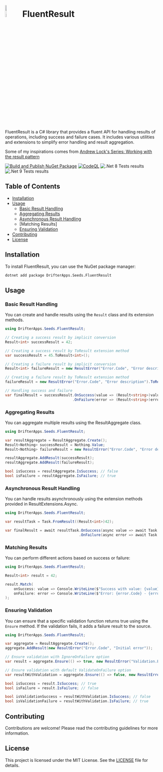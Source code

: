 # <img alt='paper plane icons' src='./icon.png' height='10%' width='10%'> FluentResult

FluentResult is a C# library that provides a fluent API for handling results of operations, including success and
failure cases. It includes various utilities and extensions to simplify error handling and result aggregation.

Some of my inspirations comes
from [Andrew Lock's Series: Working with the result pattern](https://andrewlock.net/series/working-with-the-result-pattern/)

[![Build and Publish NuGet Package](https://github.com/patmoreau/drifterapps-seeds-fluentresult/actions/workflows/ci-cd.yml/badge.svg)](https://github.com/patmoreau/drifterapps-seeds-fluentresult/actions/workflows/ci-cd.yml)
[![CodeQL](https://github.com/patmoreau/drifterapps-seeds-fluentresult/actions/workflows/codeql-analysis.yml/badge.svg)](https://github.com/patmoreau/drifterapps-seeds-fluentresult/actions/workflows/codeql-analysis.yml)
![.Net 8 Tests results](https://gist.githubusercontent.com/patmoreau/51a2fc9fd8b7ed500ed3b6aabe0fc2d6/raw/seeds-fluent-result-tests-badge-net8.0.svg)
![.Net 9 Tests results](https://gist.githubusercontent.com/patmoreau/51a2fc9fd8b7ed500ed3b6aabe0fc2d6/raw/seeds-fluent-result-tests-badge-net9.0.svg)

## Table of Contents

- [Installation](#installation)
- [Usage](#usage)
    - [Basic Result Handling](#basic-result-handling)
    - [Aggregating Results](#aggregating-results)
    - [Asynchronous Result Handling](#asynchronous-result-handling)
    - [Matching Results]
    - [Ensuring Validation](#ensuring-validation)
- [Contributing](#contributing)
- [License](#license)

## Installation

To install FluentResult, you can use the NuGet package manager:

```sh
dotnet add package DrifterApps.Seeds.FluentResult
```

## Usage

### Basic Result Handling

You can create and handle results using the `Result` class and its extension methods.

```csharp
using DrifterApps.Seeds.FluentResult;

// Creating a success result by implicit conversion
Result<int> successResult = 42;

// Creating a success result by ToResult extension method
var successResult = 45.ToResult<int>();

// Creating a failure result by implicit conversion
Result<int> failureResult = new ResultError("Error.Code", "Error description");

// Creating a failure result by ToResult extension method
failureResult = new ResultError("Error.Code", "Error description").ToResult<int>();

// Handling success and failure
var finalResult = successResult.OnSuccess(value => (Result<string>)value.ToString())
                               .OnFailure(error => (Result<string>)error);
```

### Aggregating Results

You can aggregate multiple results using the ResultAggregate class.

```csharp
using DrifterApps.Seeds.FluentResult;

var resultAggregate = ResultAggregate.Create();
Result<Nothing> successResult = Nothing.Value;
Result<Nothing> failureResult = new ResultError("Error.Code", "Error description");

resultAggregate.AddResult(successResult);
resultAggregate.AddResult(failureResult);

bool isSuccess = resultAggregate.IsSuccess; // false
bool isFailure = resultAggregate.IsFailure; // true
```

### Asynchronous Result Handling

You can handle results asynchronously using the extension methods provided in ResultExtensions.Async.

```csharp
using DrifterApps.Seeds.FluentResult;

var resultTask = Task.FromResult((Result<int>)42);

var finalResult = await resultTask.OnSuccess(async value => await Task.FromResult((Result<string>)value.ToString()))
                                  .OnFailure(async error => await Task.FromResult((Result<string>)error));
```

### Matching Results

You can perform different actions based on success or failure:

```csharp
using DrifterApps.Seeds.FluentResult;

Result<int> result = 42;

result.Match(
    onSuccess: value => Console.WriteLine($"Success with value: {value}"),
    onFailure: error => Console.WriteLine($"Error: {error.Code} - {error.Message}")
);
```

### Ensuring Validation

You can ensure that a specific validation function returns true using the `Ensure` method. If the validation fails, it
adds a failure result to the source.

```csharp
using DrifterApps.Seeds.FluentResult;

var aggregate = ResultAggregate.Create();
aggregate.AddResult(new ResultError("Error.Code", "Initial error"));

// Ensure validation with IgnoreOnFailure option
var result = aggregate.Ensure(() => true, new ResultError("Validation.Error", "Validation failed"), EnsureOnFailure.IgnoreOnFailure);

// Ensure validation with default ValidateOnFailure option
var resultWithValidation = aggregate.Ensure(() => false, new ResultError("Validation.Error", "Validation failed"));

bool isSuccess = result.IsSuccess; // true
bool isFailure = result.IsFailure; // false

bool isValidationSuccess = resultWithValidation.IsSuccess; // false
bool isValidationFailure = resultWithValidation.IsFailure; // true
```

## Contributing

Contributions are welcome! Please read the contributing guidelines for more information.

## License

This project is licensed under the MIT License. See the [LICENSE](./LICENSE) file for details.
